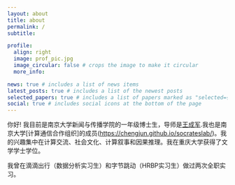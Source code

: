 ```yaml
---
layout: about
title: about
permalink: /
subtitle: 

profile:
  align: right
  image: prof_pic.jpg
  image_circular: false # crops the image to make it circular
  more_info: 

news: true # includes a list of news items
latest_posts: true # includes a list of the newest posts
selected_papers: true # includes a list of papers marked as "selected={true}"
social: true # includes social icons at the bottom of the page
---
```


你好! 我目前是南京大学新闻与传播学院的一年级博士生，导师是[王成军](https://chengjunwang.com/).我也是南京大学[计算通信合作组织]的成员(https://chengjun.github.io/socrateslab/)。我的兴趣集中在计算交流、社会文化、计算叙事和因果推理。我在重庆大学获得了文学学士学位。

我曾在滴滴出行（数据分析实习生）和字节跳动（HRBP实习生）做过两次全职实习。
